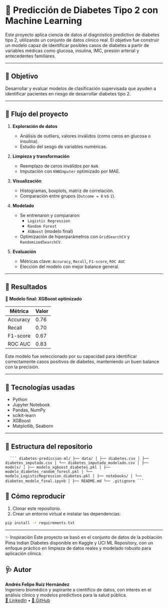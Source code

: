 # 🧠 Predicción de Diabetes Tipo 2 con Machine Learning

Este proyecto aplica ciencia de datos al diagnóstico predictivo de diabetes tipo 2, utilizando un conjunto de datos clínico real. El objetivo fue construir un modelo capaz de identificar posibles casos de diabetes a partir de variables médicas como glucosa, insulina, IMC, presión arterial y antecedentes familiares.

---

## 📌 Objetivo

Desarrollar y evaluar modelos de clasificación supervisada que ayuden a identificar pacientes en riesgo de desarrollar diabetes tipo 2.

---

## 🔬 Flujo del proyecto

1. **Exploración de datos**
   - Análisis de outliers, valores inválidos (como ceros en glucosa o insulina).
   - Estudio del sesgo de variables numéricas.

2. **Limpieza y transformación**
   - Reemplazo de ceros inválidos por `NaN`.
   - Imputación con `KNNImputer` optimizado por MAE.

3. **Visualización**
   - Histogramas, boxplots, matriz de correlación.
   - Comparación entre grupos (`Outcome = 0` vs `1`).

4. **Modelado**
   - Se entrenaron y compararon:
     - `Logistic Regression`
     - `Random Forest`
     - `XGBoost` (modelo final)
   - Optimización de hiperparámetros con `GridSearchCV` y `RandomizedSearchCV`.

5. **Evaluación**
   - Métricas clave: `Accuracy`, `Recall`, `F1-score`, `ROC AUC`
   - Elección del modelo con mejor balance general.

---

## 🤖 Resultados

🔹 **Modelo final: XGBoost optimizado**

| Métrica     | Valor   |
|-------------|---------|
| Accuracy    | 0.76    |
| Recall      | 0.70    |
| F1-score    | 0.67    |
| ROC AUC     | 0.83    |

Este modelo fue seleccionado por su capacidad para identificar correctamente casos positivos de diabetes, manteniendo un buen balance con la precisión.

---

## 🧰 Tecnologías usadas

- Python
- Jupyter Notebook
- Pandas, NumPy
- scikit-learn
- XGBoost
- Matplotlib, Seaborn

---

## 📁 Estructura del repositorio

<pre> <code> ``` diabetes-prediccion-ml/ ├── data/ │ ├── diabetes.csv │ ├── diabetes_imputado.csv │ └── diabetes_imputado_modelado.csv │ ├── models/ │ ├── modelo_xgboost_diabetes.pkl │ ├── modelo_diabetes_random_forest.pkl │ └── modelo_LogisticRegression_diabetes.pkl │ ├── notebooks/ │ └── diabetes_modelo_final.ipynb │ ├── README.md └── .gitignore ``` </code> </pre>


## 📌 Cómo reproducir

1. Clonar este repositorio.
2. Crear un entorno virtual e instalar las dependencias:

```bash
pip install -r requirements.txt
```
---

✨ Inspiración
Este proyecto se basó en el conjunto de datos de la población Pima Indian Diabetes disponible en Kaggle y UCI ML Repository, con un enfoque práctico en limpieza de datos reales y modelado robusto para aplicación clínica.


## 🩺 Autor

**Andrés Felipe Ruiz Hernández**  
Ingeniero biomédico y aspirante a científico de datos, con interés en el análisis clínico y modelos predictivos para la salud pública.  
[🔗 LinkedIn](https://www.linkedin.com/in/andresfeliperuiz/) • [🔗 GitHub](https://github.com/afeliperh)